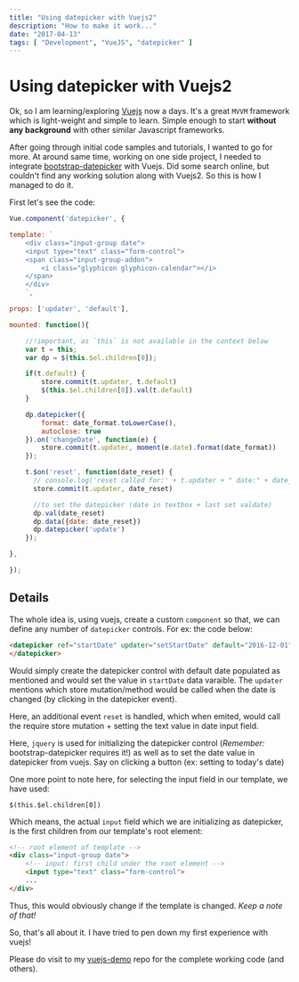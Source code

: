 ```yaml
---
title: "Using datepicker with Vuejs2"
description: "How to make it work..."
date: "2017-04-13"
tags: [ "Development", "VueJS", "datepicker" ]
---
```


# Using datepicker with Vuejs2

Ok, so I am learning/exploring [Vuejs](https://vuejs.org/) now a days. It's a great `MVVM` framework which is light-weight and simple to learn. Simple enough to start **without any background** with other similar Javascript frameworks.

After going through initial code samples and tutorials, I wanted to go for more. At around same time, working on one side project, I needed to integrate [bootstrap-datepicker](https://github.com/uxsolutions/bootstrap-datepicker) with Vuejs. Did some search online, but couldn't find any working solution along with Vuejs2. So this is how I managed to do it.

First let's see the code:

```javascript
Vue.component('datepicker', {

template: `
    <div class="input-group date">
    <input type="text" class="form-control">
    <span class="input-group-addon">
        <i class="glyphicon glyphicon-calendar"></i>
    </span>
    </div>
    `,

props: ['updater', 'default'],

mounted: function(){

    //!important, as `this` is not available in the context below
    var t = this;
    var dp = $(this.$el.children[0]);

    if(t.default) {
        store.commit(t.updater, t.default)
        $(this.$el.children[0]).val(t.default)
    }

    dp.datepicker({
        format: date_format.toLowerCase(),  
        autoclose: true
    }).on('changeDate', function(e) {
        store.commit(t.updater, moment(e.date).format(date_format))
    });

    t.$on('reset', function(date_reset) {
      // console.log('reset called for:' + t.updater + " date:" + date_reset)
      store.commit(t.updater, date_reset)

      //to set the datepicker (date in textbox + last set valdate)
      dp.val(date_reset)
      dp.data({date: date_reset})
      dp.datepicker('update')
    });

},

});
```

## Details

The whole idea is, using vuejs, create a custom `component` so that, we can define any number of `datepicker` controls. For ex: the code below:

```html
<datepicker ref="startDate" updater="setStartDate" default="2016-12-01">
</datepicker>
```

Would simply create the datepicker control with default date populated as mentioned and would set the value in `startDate` data varaible. The `updater` mentions which store mutation/method would be called when the date is changed (by clicking in the datepicker event).

Here, an additional event `reset` is handled, which when emited, would call the require store mutation + setting the text value in date input field.

Here, `jquery` is used for initializing the datepicker control (*Remember:* bootstrap-datepicker requires it!) as well as to set the date value in datepicker from vuejs. Say on clicking a button (ex: setting to today's date)

One more point to note here, for selecting the input field in our template, we have used:

```jquery
$(this.$el.children[0])
```

Which means, the actual `input` field which we are initializing as datepicker, is the first children from our template's root element:

```html
<!-- root element of template -->
<div class="input-group date">
    <!-- input: first child under the root element -->
    <input type="text" class="form-control">
    ...
</div>
```

Thus, this would obviously change if the template is changed. *Keep a note of that!*

So, that's all about it. I have tried to pen down my first experience with vuejs!

Please do visit to my [vuejs-demo](https://github.com/abhijitmamarde/vuejs_demos) repo for the complete working code (and others).

